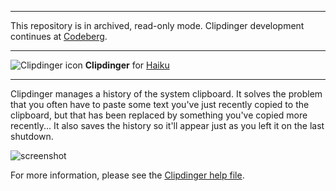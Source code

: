* * *
This repository is in archived, read-only mode. 
Clipdinger development continues at [Codeberg](https://codeberg.org/humdinger/clipdinger).
* * *

![Clipdinger icon](./documentation/images/clipdinger_icon_64.png) **Clipdinger** for [Haiku](http://www.haiku-os.org)

* * *

Clipdinger manages a history of the system clipboard. It solves the problem that you often have to paste some text you've just recently copied to the clipboard, but that has been replaced by something you've copied more recently... It also saves the history so it'll appear just as you left it on the last shutdown.

![screenshot](./documentation/images/clipdinger.png)

For more information, please see the [Clipdinger help file](http://htmlpreview.github.io/?https://github.com/humdingerb/clipdinger/master/documentation/ReadMe.html).

